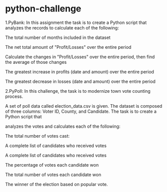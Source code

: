# python-challenge

1.PyBank: In this assignment  the task is to create a Python script that analyzes the records to calculate each of the following:


   The total number of months included in the dataset


   The net total amount of "Profit/Losses" over the entire period


   Calculate the changes in "Profit/Losses" over the entire period, then find the average of those changes


   The greatest increase in profits (date and amount) over the entire period


   The greatest decrease in losses (date and amount) over the entire period









2.PyPoll: In this challenge, the  task is  to  modernize town vote counting process.


 A  set of poll data called election_data.csv is given.  The dataset is composed of three columns: Voter ID, County, and Candidate. The task is to create a Python script that  
 
 analyzes the votes and calculates each of the following:


 The total number of votes cast:
        
 A complete list of candidates who received votes


 A complete list of candidates who received votes


 The percentage of votes each candidate won


 The total number of votes each candidate won


 The winner of the election based on popular vote.




